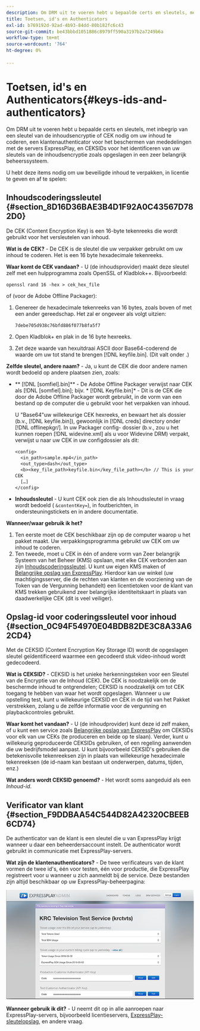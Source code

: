 ```yaml
---
description: Om DRM uit te voeren hebt u bepaalde certs en sleutels, met inbegrip van een sleutel van de inhoudsencryptie of CEK nodig om uw inhoud te coderen, een klantenauthenticator voor het beschermen van mededelingen met de servers ExpressPlay, en CEKSIDs voor het identificeren van uw sleutels van de inhoudsencryptie zoals opgeslagen in een zeer belangrijk beheerssysteem.
title: Toetsen, id's en Authenticators
exl-id: b769192d-92ad-4b93-84dd-80b182fc6c43
source-git-commit: be43bbbd1051886c8979ff590a3197b2a7249b6a
workflow-type: tm+mt
source-wordcount: '764'
ht-degree: 0%

---
```


# Toetsen, id&#39;s en Authenticators{#keys-ids-and-authenticators}

Om DRM uit te voeren hebt u bepaalde certs en sleutels, met inbegrip van een sleutel van de inhoudsencryptie of CEK nodig om uw inhoud te coderen, een klantenauthenticator voor het beschermen van mededelingen met de servers ExpressPlay, en CEKSIDs voor het identificeren van uw sleutels van de inhoudsencryptie zoals opgeslagen in een zeer belangrijk beheerssysteem.

U hebt deze items nodig om uw beveiligde inhoud te verpakken, in licentie te geven en af te spelen:

## Inhoudscoderingssleutel {#section_8D16D36BAE3B4D1F92A0C43567D782D0}

De CEK (Content Encryption Key) is een 16-byte tekenreeks die wordt gebruikt voor het versleutelen van inhoud.

**Wat is de CEK?** - De CEK is de sleutel die uw verpakker gebruikt om uw inhoud te coderen. Het is een 16 byte hexadecimale tekenreeks.

**Waar komt de CEK vandaan?** - U (de inhoudsprovider) maakt deze sleutel zelf met een hulpprogramma zoals OpenSSL of Kladblok++. Bijvoorbeeld:

```
openssl rand 16 -hex > cek_hex_file
```

of (voor de Adobe Offline Packager):

1. Genereer de hexadecimale tekenreeks van 16 bytes, zoals boven of met een ander gereedschap. Het zal er ongeveer als volgt uitzien:

   ```
   7debe705d938c76bfd886f077b8fa5f7
   ```

1. Open Kladblok+ en plak in de 16 byte hexreeks.
1. Zet deze waarde van hexuitdraai ASCII door Base64-coderend de waarde om uw tot stand te brengen [!DNL keyfile.bin]. (Dit valt onder [](../../multi-drm-workflows/quick-start/package-your-content.md).)

**Zelfde sleutel, andere naam?** - Ja, u kunt de CEK die door andere namen wordt bedoeld op andere plaatsen zien, zoals:

* ** [!DNL [somfiel].bin]** - De Adobe Offline Packager verwijst naar CEK als [!DNL [somfiel].bin]; bijv. * [!DNL Keyfile.bin]* - Dit is de CEK die door de Adobe Offline Packager wordt gebruikt, in de vorm van een bestand op de computer die u gebruikt voor het verpakken van inhoud.

   U &quot;Base64&quot;uw willekeurige CEK hexreeks, en bewaart het als dossier (b.v., [!DNL keyfile.bin]), gewoonlijk in [!DNL creds] directory onder [!DNL offlinepkgr/]. In uw Packager config- dossier (b.v., zou u het kunnen roepen [!DNL widevine.xml] als u voor Widevine DRM) verpakt, verwijst u naar uw CEK in uw configdossier als dit:

   ```
   <config>  
     <in_path>sample.mp4</in_path>  
     <out_type>dash</out_type>
     <b><key_file_path>keyfile.bin</key_file_path></b> // This is your CEK  
     […] 
   </config> 
   ```

* **Inhoudssleutel** - U kunt CEK ook zien die als Inhoudssleutel in vraag wordt bedoeld ( `&contentKey=`), in foutberichten, in ondersteuningstickets en in andere documentatie.

**Wanneer/waar gebruik ik het?**

1. Ten eerste moet de CEK beschikbaar zijn op de computer waarop u het pakket maakt. Uw verpakkingsprogramma gebruikt uw CEK om uw inhoud te coderen.
1. Ten tweede, moet u CEK in één of andere vorm van Zeer belangrijk Systeem van het Beheer (KMS) opslaan, met elke CEK verbonden aan zijn [Inhoudscoderingssleutel](../../multi-drm-workflows/glossary/glossary-cek.md). U kunt uw eigen KMS maken of [Belangrijke opslag van ExpressPlay](https://www.expressplay.com/developer/key-storage/). Hierdoor kan uw winkel (uw machtigingsserver, die de rechten van klanten en de voorziening van de Token van de Vergunning behandelt) een licentietoken voor de klant van KMS trekken gebruikend zeer belangrijke identiteitskaart in plaats van daadwerkelijke CEK (dit is veel veiliger).

## Opslag-id voor coderingssleutel voor inhoud {#section_0C94F54970E04BDB82DE3C8A33A62CD4}

Met de CEKSID (Content Encryption Key Storage ID) wordt de opgeslagen sleutel geïdentificeerd waarmee een gecodeerd stuk video-inhoud wordt gedecodeerd.

**Wat is CEKSID?** - CEKSID is het unieke herkenningsteken voor een Sleutel van de Encryptie van de Inhoud (CEK). De CEK is noodzakelijk om de beschermde inhoud te ontgrendelen; CEKSID is noodzakelijk om tot CEK toegang te hebben van waar het wordt opgeslagen. Wanneer u uw opstelling test, kunt u willekeurige CEKSID en CEK in de tijd van het Pakket verstrekken, zolang u de zelfde informatie voor de vergunning en playbackcontroles gebruikt.

**Waar komt het vandaan?** - U (de inhoudprovider) kunt deze id zelf maken, of u kunt een service zoals [Belangrijke opslag van ExpressPlay](https://www.expressplay.com/developer/key-storage/) om CEKSIDs voor elk van uw CEKs (te produceren en beide op te slaan). Verder, kunt u willekeurig geproduceerde CEKSIDs gebruiken, of een regeling aanwenden die uw bedrijfsmodel aanpast. U kunt bijvoorbeeld CEKSID&#39;s gebruiken die betekenisvolle tekenreeksen zijn in plaats van willekeurige hexadecimale tekenreeksen (de id-naam kan bestaan uit onderwerpen, datums, tijden, enz.)

**Wat anders wordt CEKSID genoemd?** - Het wordt soms aangeduid als een *Inhoud-id*.

## Verificator van klant {#section_F9DDBAA54C544D82A42320CBEEB6CD74}

De authenticator van de klant is een sleutel die u van ExpressPlay krijgt wanneer u daar een beheerdersaccount instelt. De authenticator wordt gebruikt in communicatie met ExpressPlay-servers.

**Wat zijn de klantenauthenticators?** - De twee verificateurs van de klant vormen de twee id&#39;s, één voor testen, één voor productie, die ExpressPlay registreert voor u wanneer u zich aanmeldt bij de service. Deze bestanden zijn altijd beschikbaar op uw ExpressPlay-beheerpagina:
<!--<a id="fig_c5h_xdl_wv"></a>-->

![](assets/expressplay_admin_dashboard-web.png)

**Wanneer gebruik ik dit?** - U neemt dit op in alle aanroepen naar ExpressPlay-servers, bijvoorbeeld licentieservers, [ExpressPlay-sleutelopslag](https://www.expressplay.com/developer/key-storage/), en andere vraag.
